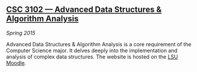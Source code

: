 ## [CSC 3102 &mdash; Advanced Data Structures & Algorithm Analysis][csc3102]

*Spring 2015*

Advanced Data Structures & Algorithm Analysis is a core requirement of the Computer Science major. It delves deeply into the implementation and analysis of complex data structures. The website is hosted on the [LSU Moodle][moodle].

[csc3102]: courses/csc3102/index.html
[moodle]:  http://moodle.lsu.edu/
